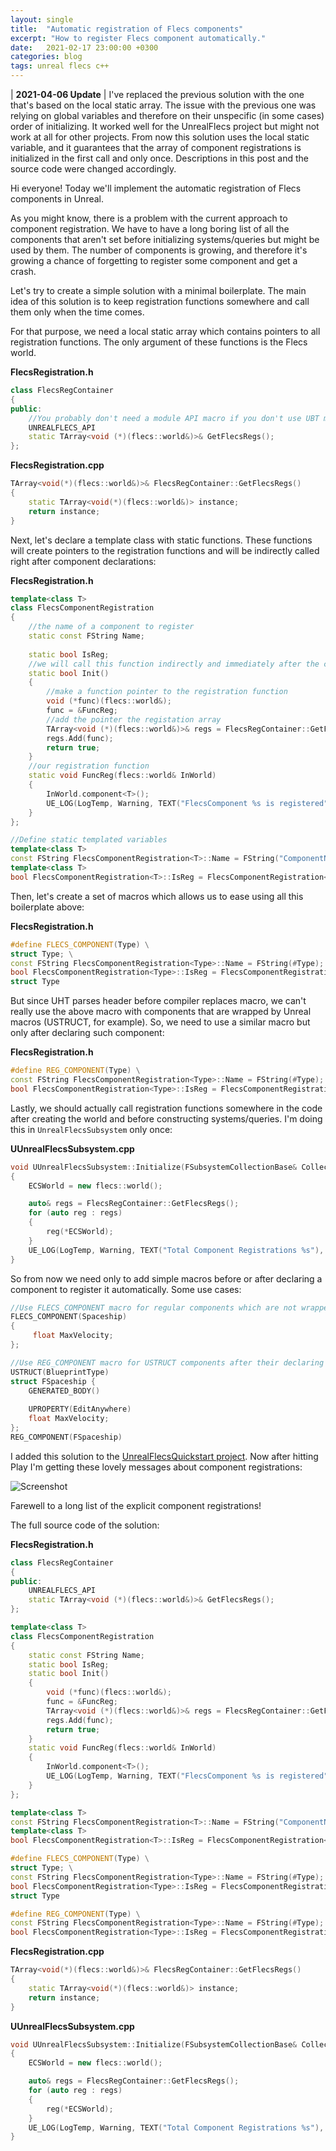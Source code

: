 ```yaml
---
layout: single
title:  "Automatic registration of Flecs components"
excerpt: "How to register Flecs component automatically."
date:   2021-02-17 23:00:00 +0300
categories: blog
tags: unreal flecs c++
---
```


| **2021-04-06 Update**
| I've replaced the previous solution with the one that's based on the local static array. The issue with the previous one was relying on global variables and therefore on their unspecific (in some cases) order of initializing. It worked well for the UnrealFlecs project but might not work at all for other projects. From now this solution uses the local static variable, and it guarantees that the array of component registrations is initialized in the first call and only once. Descriptions in this post and the source code were changed accordingly.

Hi everyone! Today we'll implement the automatic registration of Flecs components in Unreal. 

As you might know, there is a problem with the current approach to component registration. We have to have a long boring list of all the components that aren't set before initializing systems/queries but might be used by them. The number of components is growing, and therefore it's growing a chance of forgetting to register some component and get a crash. 

Let's try to create a simple solution with a minimal boilerplate. The main idea of this solution is to keep registration functions somewhere and call them only when the time comes.

For that purpose, we need a local static array which contains pointers to all registration functions. The only argument of these functions is the Flecs world.

**FlecsRegistration.h**
```cpp
class FlecsRegContainer
{
public:
	//You probably don't need a module API macro if you don't use UBT modules
	UNREALFLECS_API
    static TArray<void (*)(flecs::world&)>& GetFlecsRegs();
};
```
**FlecsRegistration.cpp**
```cpp
TArray<void(*)(flecs::world&)>& FlecsRegContainer::GetFlecsRegs()
{
	static TArray<void(*)(flecs::world&)> instance;
	return instance;
}
```

Next, let's declare a template class with static functions. These functions will create pointers to the registration functions and will be indirectly called right after component declarations:

**FlecsRegistration.h**
```cpp
template<class T>
class FlecsComponentRegistration
{
	//the name of a component to register
	static const FString Name;
	
	static bool IsReg;
	//we will call this function indirectly and immediately after the component's declaration  
	static bool Init() 
	{
		//make a function pointer to the registration function
		void (*func)(flecs::world&);
		func = &FuncReg;
		//add the pointer the registation array
		TArray<void (*)(flecs::world&)>& regs = FlecsRegContainer::GetFlecsRegs();
		regs.Add(func);
		return true;
	}
	//our registration function
	static void FuncReg(flecs::world& InWorld)
	{
		InWorld.component<T>();
		UE_LOG(LogTemp, Warning, TEXT("FlecsComponent %s is registered"), *Name);
	}
};

//Define static templated variables
template<class T>
const FString FlecsComponentRegistration<T>::Name = FString("ComponentName");
template<class T>
bool FlecsComponentRegistration<T>::IsReg = FlecsComponentRegistration<T>::Init();
```

Then, let's create a set of macros which allows us to ease using all this boilerplate above:

**FlecsRegistration.h**
```cpp
#define FLECS_COMPONENT(Type) \
struct Type; \
const FString FlecsComponentRegistration<Type>::Name = FString(#Type); \
bool FlecsComponentRegistration<Type>::IsReg = FlecsComponentRegistration<Type>::Init(); \
struct Type
```
But since UHT parses header before compiler replaces macro, we can't really use the above macro with components that are wrapped by Unreal macros (USTRUCT, for example). So, we need to use a similar macro but only after declaring such component:

**FlecsRegistration.h**
```cpp
#define REG_COMPONENT(Type) \
const FString FlecsComponentRegistration<Type>::Name = FString(#Type); \
bool FlecsComponentRegistration<Type>::IsReg = FlecsComponentRegistration<Type>::Init();
```

Lastly, we should actually call registration functions somewhere in the code after creating the world and before constructing systems/queries. 
I'm doing this in `UnrealFlecsSubsystem` only once:

**UUnrealFlecsSubsystem.cpp**
```cpp
void UUnrealFlecsSubsystem::Initialize(FSubsystemCollectionBase& Collection)
{
	ECSWorld = new flecs::world();

    auto& regs = FlecsRegContainer::GetFlecsRegs();
    for (auto reg : regs)
    {
    	reg(*ECSWorld);
    }
	UE_LOG(LogTemp, Warning, TEXT("Total Component Registrations %s"), *FString::FromInt(regs.Num()));
}
```

So from now we need only to add simple macros before or after declaring a component to register it automatically. Some use cases:
```cpp
//Use FLECS_COMPONENT macro for regular components which are not wrapped by USTRUCT
FLECS_COMPONENT(Spaceship)
{
     float MaxVelocity;
};

//Use REG_COMPONENT macro for USTRUCT components after their declaring
USTRUCT(BlueprintType)
struct FSpaceship {
    GENERATED_BODY()
    
    UPROPERTY(EditAnywhere)
    float MaxVelocity;
};
REG_COMPONENT(FSpaceship)
```

I added this solution to the [UnrealFlecsQuickstart project](https://github.com/jtferson/UnrealFlecsQuickstart). Now after hitting Play I'm getting these lovely messages about component registrations:

![Screenshot](/assets/images/posts/component_registrations.png)

Farewell to a long list of the explicit component registrations!


The full source code of the solution:

**FlecsRegistration.h**
```cpp
class FlecsRegContainer
{
public:
	UNREALFLECS_API
    static TArray<void (*)(flecs::world&)>& GetFlecsRegs();
};

template<class T>
class FlecsComponentRegistration
{
	static const FString Name;
	static bool IsReg;
	static bool Init() 
	{
		void (*func)(flecs::world&);
		func = &FuncReg;
		TArray<void (*)(flecs::world&)>& regs = FlecsRegContainer::GetFlecsRegs();
		regs.Add(func);
		return true;
	}
	static void FuncReg(flecs::world& InWorld)
	{
		InWorld.component<T>();
		UE_LOG(LogTemp, Warning, TEXT("FlecsComponent %s is registered"), *Name);
	}
};

template<class T>
const FString FlecsComponentRegistration<T>::Name = FString("ComponentName");
template<class T>
bool FlecsComponentRegistration<T>::IsReg = FlecsComponentRegistration<T>::Init();

#define FLECS_COMPONENT(Type) \
struct Type; \
const FString FlecsComponentRegistration<Type>::Name = FString(#Type); \
bool FlecsComponentRegistration<Type>::IsReg = FlecsComponentRegistration<Type>::Init(); \
struct Type

#define REG_COMPONENT(Type) \
const FString FlecsComponentRegistration<Type>::Name = FString(#Type); \
bool FlecsComponentRegistration<Type>::IsReg = FlecsComponentRegistration<Type>::Init();
```
**FlecsRegistration.cpp**
```cpp
TArray<void(*)(flecs::world&)>& FlecsRegContainer::GetFlecsRegs()
{
	static TArray<void(*)(flecs::world&)> instance;
	return instance;
}
```

**UUnrealFlecsSubsystem.cpp**
```cpp
void UUnrealFlecsSubsystem::Initialize(FSubsystemCollectionBase& Collection)
{
	ECSWorld = new flecs::world();

	auto& regs = FlecsRegContainer::GetFlecsRegs();
    for (auto reg : regs)
    {
    	reg(*ECSWorld);
    }
	UE_LOG(LogTemp, Warning, TEXT("Total Component Registrations %s"), *FString::FromInt(regs.Num()));
}
```